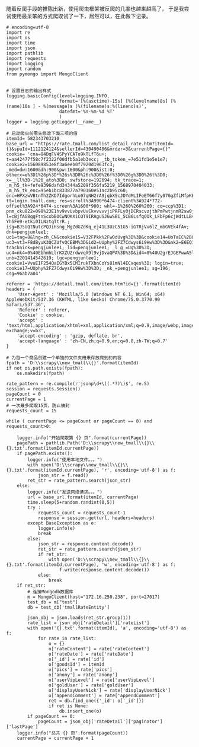 随着反爬手段的推陈出新，使用爬虫框架被反爬的几率也越来越高了， 于是我尝试使用最呆笨的方式爬取试了一下，居然可以，在此做下记录。

	# encoding=utf-8
	import re
	import os
	import time
	import json
	import pathlib
	import requests
	import logging
	import random
	from pymongo import MongoClient
	 
	 
	# 设置日志的输出样式
	logging.basicConfig(level=logging.INFO,
	                    format='[%(asctime)-15s] [%(levelname)8s] [%(name)10s ] - %(message)s (%(filename)s:%(lineno)s)',
	                    datefmt='%Y-%m-%d %T'
	                    )
	logger = logging.getLogger(__name__)
	 
	# 启动爬虫前需先修改下面三项的值
	itemId= 582343703210
	base_url = "https://rate.tmall.com/list_detail_rate.htm?itemId={}&spuId=1112124124&sellerId=430490406&order=3&currentPage={}"
	cookie= 'cna=84DqFV4SPyYCATo9kTLfT6u+; t=aa42477f58c7f2322f00dfb5a1eb3ecc; _tb_token_=7e51fd1e5e1e7; cookie2=156089853e8f3a6eeb0f7920d1963fc3; _med=dw:1600&dh:900&pw:1600&ph:900&ist:0; otherx=e%3D1%26p%3D*%26s%3D0%26c%3D0%26f%3D0%26g%3D0%26t%3D0; x=__ll%3D-1%26_ato%3D0; swfstore=192694; tk_trace=1; _m_h5_tk=fefe9396dafd34344a5209f356fa5219_1568970404033; _m_h5_tk_enc=95eb1bc833877a790160e51ac2b95c60; enc=HPXzwVBtnTh2ZKD7IdgorhLo07qNH2rA9jqbXScJDYdMLIFeET66f7y07GgZfiMfpKBC%2BItvWd2MLhSwCstmeA%3D%3D; tt=login.tmall.com; res=scroll%3A990*6474-client%3A924*772-offset%3A924*6474-screen%3A1600*900; whl=-1%260%260%260; cq=ccp%3D1; pnm_cku822=098%23E1hv9vvUvbpvUvCkvvvvvjiPRFLy0jDCRscvzjthPmPwtjnmR2sw0jECnLdUzjYRiQhvCvvvpZptvpvhvvCvpvGCvvpvvPMMmphvLvm4vvvaaB4AdBDQbNLt%2Bu6XjC61D76Xj8TJEcqUz8gL%2BulAp57Q%2Bu6XeC69%2FX7rVBAKfvDrAEuK53rsxXxreEeKHkx%2FAWmK5dot2e%2FivpvUvvCCb2cDLs8EvpvVvpCmpYsZKphv8vvvphvvvvvvvvC2q9vv9OIvvhOVvvmCp9vvB9OvvUhKvvCVC9vv9ogCvpvVvUCvpvvv; l=cBjfAG8qqFtnScxbBOCwNQKXiCQT9IRAguSJGwSBi_5CB6LsfqQOk_LFbFp6cjWdtLLB4-YhSFe9-etki0ILNztqTtrR.; isg=BJSUQtNutcPQJiHsng_MgZdGZdKq_ej41L3UzC51G5-iGTRjVv6lZ_mbGVEk4fAv; dnk=pengjunlee1; uc1=tag=8&lng=zh_CN&cookie15=V32FPkk%2Fw0dUvg%3D%3D&cookie14=UoTaEC%2BQ14Cucg%3D%3D&cookie21=WqG3DMC9Eman&pas=0&existShop=false&cookie16=WqG3DMC9UpAPBHGz5QBErFxlCA%3D%3D; uc3=vt3=F8dByuK3QCZUfvQCEBM%3D&id2=UUphy%2FZ7Cdwys6i9Hw%3D%3D&nk2=E6EQ1CLKS1V0cko%3D&lg2=URm48syIIVrSKA%3D%3D; tracknick=pengjunlee1; lid=pengjunlee1; _l_g_=Ug%3D%3D; uc4=nk4=0%40EbhmhLlrKXZUZrdwvqX9l9vjDvaQPA%3D%3D&id4=0%40U2grEJGEPwwA5lpVHyA%2BGBdaEx29RDor; unb=2201414542619; lgc=pengjunlee1; cookie1=VvuEIF254OaIGYBx5CMIrukTXbnCoYs81mNl4ECxqes%3D; login=true; cookie17=UUphy%2FZ7Cdwys6i9Hw%3D%3D; _nk_=pengjunlee1; sg=196; csg=96ab7a84'
	 
	referer = 'https://detail.tmall.com/item.htm?id={}'.format(itemId)
	headers = {
	    'User-Agent' : 'Mozilla/5.0 (Windows NT 6.1; Win64; x64) AppleWebKit/537.36 (KHTML, like Gecko) Chrome/75.0.3770.90 Safari/537.36',
	    'Referer' : referer,
	    'Cookie' : cookie,
	    'accept' : 'text/html,application/xhtml+xml,application/xml;q=0.9,image/webp,image/apng,*/*;q=0.8,application/signed-exchange;v=b3',
	    'accept-encoding' : 'gzip, deflate, br',
	    'accept-language' : 'zh-CN,zh;q=0.9,en;q=0.8,zh-TW;q=0.7'
	}
	 
	# 为每一个商品创建一个单独的文件夹用来存放爬到的内容
	fpath = 'D:\\scrapy\\new_tmall\\{}'.format(itemId)
	if not os.path.exists(fpath):
	    os.makedirs(fpath)
	 
	rate_pattern = re.compile(r'jsonp\d+\((.*?)\)$', re.S)
	session = requests.Session()
	pageCount = 0
	currentPage = 1
	# 一次最多爬取15页，防止被封
	requests_count = 15
	 
	while ( currentPage <= pageCount or pageCount == 0) and requests_count>0:
	 
	    logger.info("开始爬取第 {} 页".format(currentPage))
	    pagePath = pathlib.Path('D:\\scrapy\\new_tmall\\{}\\{}.txt'.format(itemId,currentPage))
	    if pagePath.exists():
	        logger.info("使用本地文件。。。")
	        with open('D:\\scrapy\\new_tmall\\{}\\{}.txt'.format(itemId,currentPage), 'r', encoding='utf-8') as f:
	            json_str = f.read()
	        ret_str = rate_pattern.search(json_str)
	    else:
	        logger.info("发送网络请求。。。")
	        url = base_url.format(itemId, currentPage)
	        time.sleep(5+random.randint(0,5))
	        try :
	            requests_count = requests_count-1
	            response = session.get(url, headers=headers)
	        except BaseException as e:
	            logger.info(e)
	            break
	        else:
	            json_str = response.content.decode()
	            ret_str = rate_pattern.search(json_str)
	            if ret_str:
	                with open('D:\\scrapy\\new_tmall\\{}\\{}.txt'.format(itemId,currentPage), 'w', encoding='utf-8') as f:
	                    f.write(response.content.decode())
	            else:
	                break
	    if ret_str:
	        # 连接Mongodb数据库
	        m = MongoClient(host="172.16.250.238", port=27017)
	        test_db = m["test"]
	        db = test_db['tmallRateEntity']
	 
	        json_obj = json.loads(ret_str.group(1))
	        rate_list = json_obj['rateDetail']['rateList']
	        with open('{}.txt'.format(itemId), 'a', encoding='utf-8') as f:
	            for rate in rate_list:
	                o = {}
	                o['rateContent'] = rate['rateContent']
	                o['rateDate'] = rate['rateDate']
	                o['_id'] = rate['id']
	                o['goodsId'] = itemId
	                o['pics'] = rate['pics']
	                o['anony'] = rate['anony']
	                o['userVipLevel'] = rate['userVipLevel']
	                o['goldUser'] = rate['goldUser']
	                o['displayUserNick'] = rate['displayUserNick']
	                o['appendComment'] = rate['appendComment']
	                ret = db.find_one({'_id': o['_id']})
	                if ret is None:
	                    db.insert_one(o)
	        if pageCount == 0:
	            pageCount = json_obj['rateDetail']['paginator']['lastPage']
	    logger.info("总共 {} 页".format(pageCount))
	    currentPage = currentPage + 1